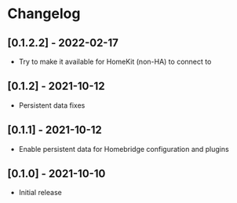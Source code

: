 # Changelog

## [0.1.2.2] - 2022-02-17

- Try to make it available for HomeKit (non-HA) to connect to

## [0.1.2] - 2021-10-12

- Persistent data fixes

## [0.1.1] - 2021-10-12

- Enable persistent data for Homebridge configuration and plugins

## [0.1.0] - 2021-10-10

- Initial release
